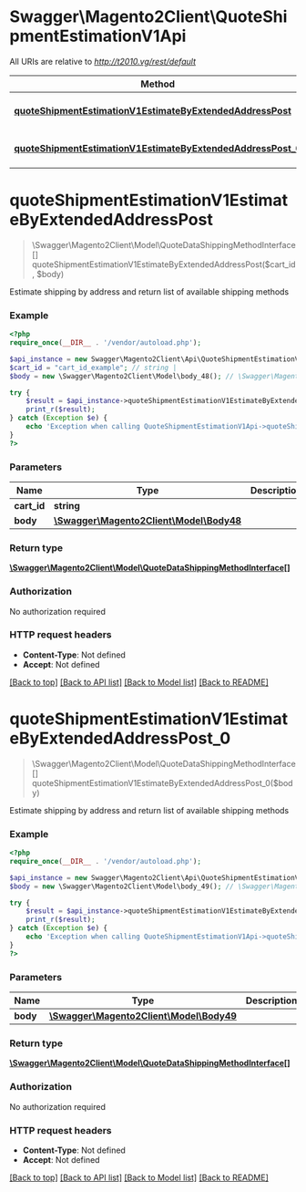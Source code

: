 # Swagger\Magento2Client\QuoteShipmentEstimationV1Api

All URIs are relative to *http://t2010.vg/rest/default*

Method | HTTP request | Description
------------- | ------------- | -------------
[**quoteShipmentEstimationV1EstimateByExtendedAddressPost**](QuoteShipmentEstimationV1Api.md#quoteShipmentEstimationV1EstimateByExtendedAddressPost) | **POST** /V1/carts/{cartId}/estimate-shipping-methods | 
[**quoteShipmentEstimationV1EstimateByExtendedAddressPost_0**](QuoteShipmentEstimationV1Api.md#quoteShipmentEstimationV1EstimateByExtendedAddressPost_0) | **POST** /V1/carts/mine/estimate-shipping-methods | 


# **quoteShipmentEstimationV1EstimateByExtendedAddressPost**
> \Swagger\Magento2Client\Model\QuoteDataShippingMethodInterface[] quoteShipmentEstimationV1EstimateByExtendedAddressPost($cart_id, $body)



Estimate shipping by address and return list of available shipping methods

### Example
```php
<?php
require_once(__DIR__ . '/vendor/autoload.php');

$api_instance = new Swagger\Magento2Client\Api\QuoteShipmentEstimationV1Api();
$cart_id = "cart_id_example"; // string | 
$body = new \Swagger\Magento2Client\Model\body_48(); // \Swagger\Magento2Client\Model\Body48 | 

try {
    $result = $api_instance->quoteShipmentEstimationV1EstimateByExtendedAddressPost($cart_id, $body);
    print_r($result);
} catch (Exception $e) {
    echo 'Exception when calling QuoteShipmentEstimationV1Api->quoteShipmentEstimationV1EstimateByExtendedAddressPost: ', $e->getMessage(), PHP_EOL;
}
?>
```

### Parameters

Name | Type | Description  | Notes
------------- | ------------- | ------------- | -------------
 **cart_id** | **string**|  |
 **body** | [**\Swagger\Magento2Client\Model\Body48**](../Model/body_48.md)|  | [optional]

### Return type

[**\Swagger\Magento2Client\Model\QuoteDataShippingMethodInterface[]**](../Model/QuoteDataShippingMethodInterface.md)

### Authorization

No authorization required

### HTTP request headers

 - **Content-Type**: Not defined
 - **Accept**: Not defined

[[Back to top]](#) [[Back to API list]](../../README.md#documentation-for-api-endpoints) [[Back to Model list]](../../README.md#documentation-for-models) [[Back to README]](../../README.md)

# **quoteShipmentEstimationV1EstimateByExtendedAddressPost_0**
> \Swagger\Magento2Client\Model\QuoteDataShippingMethodInterface[] quoteShipmentEstimationV1EstimateByExtendedAddressPost_0($body)



Estimate shipping by address and return list of available shipping methods

### Example
```php
<?php
require_once(__DIR__ . '/vendor/autoload.php');

$api_instance = new Swagger\Magento2Client\Api\QuoteShipmentEstimationV1Api();
$body = new \Swagger\Magento2Client\Model\body_49(); // \Swagger\Magento2Client\Model\Body49 | 

try {
    $result = $api_instance->quoteShipmentEstimationV1EstimateByExtendedAddressPost_0($body);
    print_r($result);
} catch (Exception $e) {
    echo 'Exception when calling QuoteShipmentEstimationV1Api->quoteShipmentEstimationV1EstimateByExtendedAddressPost_0: ', $e->getMessage(), PHP_EOL;
}
?>
```

### Parameters

Name | Type | Description  | Notes
------------- | ------------- | ------------- | -------------
 **body** | [**\Swagger\Magento2Client\Model\Body49**](../Model/body_49.md)|  | [optional]

### Return type

[**\Swagger\Magento2Client\Model\QuoteDataShippingMethodInterface[]**](../Model/QuoteDataShippingMethodInterface.md)

### Authorization

No authorization required

### HTTP request headers

 - **Content-Type**: Not defined
 - **Accept**: Not defined

[[Back to top]](#) [[Back to API list]](../../README.md#documentation-for-api-endpoints) [[Back to Model list]](../../README.md#documentation-for-models) [[Back to README]](../../README.md)

